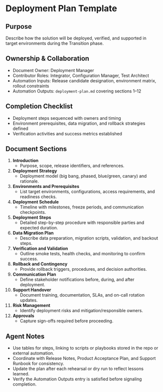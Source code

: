 # Deployment Plan Template

## Purpose
Describe how the solution will be deployed, verified, and supported in target environments during the Transition phase.

## Ownership & Collaboration
- Document Owner: Deployment Manager
- Contributor Roles: Integrator, Configuration Manager, Test Architect
- Automation Inputs: Release candidate designation, environment matrix, rollout constraints
- Automation Outputs: `deployment-plan.md` covering sections 1–12

## Completion Checklist
- Deployment steps sequenced with owners and timing
- Environment prerequisites, data migration, and rollback strategies defined
- Verification activities and success metrics established

## Document Sections
1. **Introduction**
   - Purpose, scope, release identifiers, and references.
2. **Deployment Strategy**
   - Deployment model (big bang, phased, blue/green, canary) and rationale.
3. **Environments and Prerequisites**
   - List target environments, configurations, access requirements, and readiness checks.
4. **Deployment Schedule**
   - Timeline with milestones, freeze periods, and communication checkpoints.
5. **Deployment Steps**
   - Detailed step-by-step procedure with responsible parties and expected duration.
6. **Data Migration Plan**
   - Describe data preparation, migration scripts, validation, and backout steps.
7. **Verification and Validation**
   - Outline smoke tests, health checks, and monitoring to confirm success.
8. **Rollback and Contingency**
   - Provide rollback triggers, procedures, and decision authorities.
9. **Communication Plan**
   - Define stakeholder notifications before, during, and after deployment.
10. **Support Handover**
    - Document training, documentation, SLAs, and on-call rotation updates.
11. **Risk Management**
    - Identify deployment risks and mitigation/responsible owners.
12. **Approvals**
    - Capture sign-offs required before proceeding.

## Agent Notes
- Use tables for steps, linking to scripts or playbooks stored in the repo or external automation.
- Coordinate with Release Notes, Product Acceptance Plan, and Support Runbook for consistency.
- Update the plan after each rehearsal or dry run to reflect lessons learned.
- Verify the Automation Outputs entry is satisfied before signaling completion.
